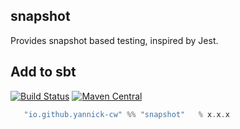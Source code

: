 ## snapshot

Provides snapshot based testing, inspired by Jest.

## Add to sbt

[![Build Status](https://travis-ci.org/yannick-cw/snapshot.svg?branch=master)](https://travis-ci.org/yannick-cw/snapshot)
[![Maven Central](https://maven-badges.herokuapp.com/maven-central/io.github.yannick-cw/snapshot/badge.svg)](https://mvnrepository.com/artifact/io.github.yannick-cw/snapshot_2.12)


```scala
   "io.github.yannick-cw" %% "snapshot"   % x.x.x
```